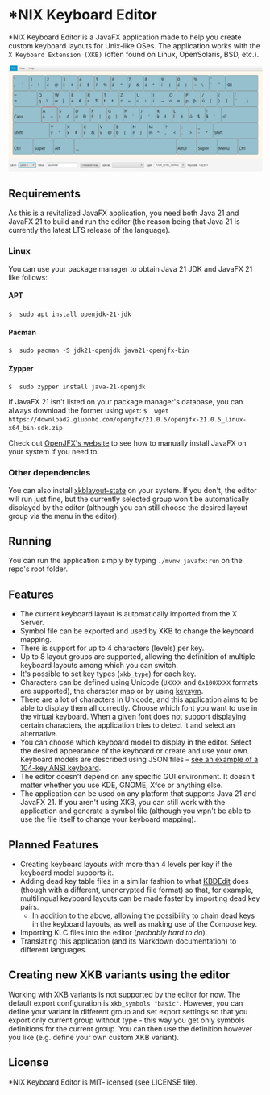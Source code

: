 # *NIX Keyboard Editor
*NIX Keyboard Editor is a JavaFX application made to help you create custom keyboard layouts for Unix-like OSes. 
The application works with the <code>X&nbsp;Keyboard&nbsp;Extension&nbsp;(XKB)</code> (often found on Linux, OpenSolaris, BSD, etc.). 

![Keyboard layout editor](https://raw.githubusercontent.com/CarlosGS-98/nix-keyboard-editor/master/editor.png)

## Requirements
As this is a revitalized JavaFX application, you need both Java 21 and JavaFX 21 to build and run the editor (the reason being that Java 21 is currently the latest LTS release of the language).

### Linux
You can use your package manager to obtain Java 21 JDK and JavaFX 21 like follows:

#### APT
`$  sudo apt install openjdk-21-jdk`

#### Pacman
`$  sudo pacman -S jdk21-openjdk java21-openjfx-bin`

#### Zypper
`$  sudo zypper install java-21-openjdk `

If JavaFX 21 isn't listed on your package manager's database, you can always download the former using `wget`:
`$  wget https://download2.gluonhq.com/openjfx/21.0.5/openjfx-21.0.5_linux-x64_bin-sdk.zip`

Check out [OpenJFX's website](https://openjfx.io/openjfx-docs/) to see how to manually install JavaFX on your system if you need to.

### Other dependencies
You can also install [xkblayout-state](https://github.com/nonpop/xkblayout-state) on your system. If you don't, the editor will run just fine, but the currently selected group won't be automatically displayed by the editor (although you can still choose the desired layout group via the menu in the editor).

## Running
You can run the application simply by typing `./mvnw javafx:run` on the repo's root folder.

## Features
* The current keyboard layout is automatically imported from the X Server.
* Symbol file can be exported and used by XKB to change the keyboard mapping.
* There is support for up to 4 characters (levels) per key.
* Up to 8 layout groups are supported, allowing the definition of multiple keyboard layouts among which you can switch.
* It's possible to set key types (`xkb_type`) for each key.
* Characters can be defined using Unicode (`UXXXX` and `0x100XXXX` formats are supported), the character map or by using [keysym](https://www.cl.cam.ac.uk/~mgk25/ucs/keysymdef.h).
* There are a lot of characters in Unicode, and this application aims to be able to display them all correctly. Choose which font you want to use in the virtual keyboard. When a given font does not support displaying certain characters, the application tries to detect it and select an alternative.
* You can choose which keyboard model to display in the editor. Select the desired appearance of the keyboard or create and use your own. Keyboard models are described using JSON files – [see an example of a 104-key ANSI keyboard](https://github.com/CarlosGS-98/nix-keyboard-editor/blob/master/src/main/resources/model/ansi104.json).
* The editor doesn't depend on any specific GUI environment. It doesn't matter whether you use KDE, GNOME, Xfce or anything else.
* The application can be used on any platform that supports Java 21 and JavaFX 21. If you aren't using XKB, you can still work with the application and generate a symbol file (although you wpn't be able to use the file itself to change your keyboard mapping).

## Planned Features
- Creating keyboard layouts with more than 4 levels per key if the keyboard model supports it.
- Adding dead key table files in a similar fashion to what [KBDEdit](http://kbdedit.com) does (though with a different, unencrypted file format) so that, for example, multilingual keyboard layouts can be made faster by importing dead key pairs.
  - In addition to the above, allowing the possibility to chain dead keys in the keyboard layouts, as well as making use of the Compose key. 
- Importing KLC files into the editor (_probably hard to do_).
- Translating this application (and its Markdown documentation) to different languages. 

## Creating new XKB variants using the editor
Working with XKB variants is not supported by the editor for now. The default export configuration is <code>xkb_symbols "basic"</code>. However, you can define your variant in different group and set export settings so that you export only current group without type - this way you get only symbols definitions for the current group. You can then use the definition however you like (e.g. define your own custom XKB variant).

## License
*NIX Keyboard Editor is MIT-licensed (see LICENSE file).
